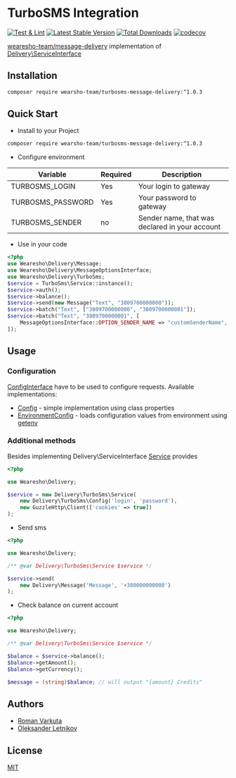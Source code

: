 # TurboSMS Integration
[![Test & Lint](https://github.com/wearesho-team/turbosms-message-delivery/actions/workflows/php.yml/badge.svg?branch=master)](https://github.com/wearesho-team/turbosms-message-delivery/actions/workflows/php.yml)
[![Latest Stable Version](https://poser.pugx.org/wearesho-team/turbosms-message-delivery/v/stable.png)](https://packagist.org/packages/wearesho-team/turbosms-message-delivery)
[![Total Downloads](https://poser.pugx.org/wearesho-team/turbosms-message-delivery/downloads.png)](https://packagist.org/packages/wearesho-team/turbosms-message-delivery)
[![codecov](https://codecov.io/gh/wearesho-team/turbosms-message-delivery/branch/master/graph/badge.svg)](https://codecov.io/gh/wearesho-team/turbosms-message-delivery)

[wearesho-team/message-delivery](https://github.com/wearesho-team/message-delivery) implementation of
[Delivery\ServiceInterface](https://github.com/wearesho-team/message-delivery/blob/1.3.4/src/ServiceInterface.php)

## Installation
```bash
composer require wearsho-team/turbosms-message-delivery:^1.0.3
```

## Quick Start
- Install to your Project
```bash
composer require wearsho-team/turbosms-message-delivery:^1.0.3
```
- Configure environment

| Variable | Required | Description |
|----------|----------|-------------|
| TURBOSMS_LOGIN | Yes | Your login to gateway |
| TURBOSMS_PASSWORD | Yes | Your password to gateway |
| TURBOSMS_SENDER | no | Sender name, that was declared in your account |

- Use in your code
```php
<?php
use Wearesho\Delivery\Message;
use Wearesho\Delivery\MessageOptionsInterface;
use Wearesho\Delivery\TurboSms;
$service = TurboSms\Service::instance();
$service->auth();
$service->balance();
$service->send(new Message("Text", "3809700000000"));
$service->batch("Text", ["3809700000000", "3809700000001"]);
$service->batch("Text", "3809700000001", [
    MessageOptionsInterface::OPTION_SENDER_NAME => "customSenderName",
]);
```

## Usage
### Configuration
[ConfigInterface](./src/ConfigInterface.php) have to be used to configure requests.
Available implementations:
- [Config](./src/Config.php) - simple implementation using class properties
- [EnvironmentConfig](./src/EnvironmentConfig.php) - loads configuration values from environment using 
[getenv](http://php.net/manual/ru/function.getenv.php)

### Additional methods
Besides implementing Delivery\ServiceInterface [Service](./src/Service.php) provides

```php
<?php

use Wearesho\Delivery;

$service = new Delivery\TurboSms\Service(
    new Delivery\TurboSms\Config('login', 'password'),
    new GuzzleHttp\Client(['cookies' => true])
);
```

- Send sms
```php
<?php

use Wearesho\Delivery;

/** @var Delivery\TurboSms\Service $service */

$service->send(
    new Delivery\Message('Message', '+380000000000')
);
```

- Check balance on current account
```php
<?php

use Wearesho\Delivery;

/** @var Delivery\TurboSms\Service $service */

$balance = $service->balance();
$balance->getAmount();
$balance->getCurrency();

$message = (string)$balance; // will output "{amount} Credits"
```

## Authors
- [Roman <KartaviK> Varkuta](mailto:roman.varkuta@gmail.com)
- [Oleksander Letnikov](mailto:reclamme@gmail.com)

## License
[MIT](./LICENSE)
